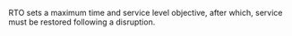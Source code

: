RTO sets a maximum time and service level objective, after which, service must be restored following a disruption.
